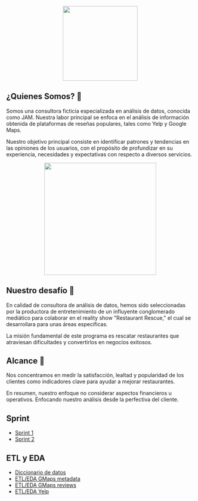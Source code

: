 <p align="center">
  <img src="https://i.ibb.co/MCXf7CW/Tatoo.png" height="200">
</p>

## **¿Quienes Somos?** 👥

Somos una consultora ficticia especializada en análisis de datos, conocida como JAM. Nuestra labor principal se enfoca en el análisis de información obtenida de plataformas de reseñas populares, tales como Yelp y Google Maps. 

Nuestro objetivo principal consiste en identificar patrones y tendencias en las opiniones de los usuarios, con el propósito de profundizar en su experiencia, necesidades y expectativas con respecto a diversos servicios.

<p align="center">
  <img src="https://i.ibb.co/6R69v44/Proyecto-Grupal.png" height="300">
</p>

## **Nuestro desafío** 📣

En calidad de consultora de análisis de datos, hemos sido seleccionadas por la productora de entretenimiento de un influyente conglomerado mediático para colaborar en el reality show "Restaurant Rescue," el cual se desarrollara para unas áreas especificas. 

La misión fundamental de este programa es rescatar restaurantes que atraviesan dificultades y convertirlos en negocios exitosos.

## **Alcance** 🔎

Nos concentramos en medir la satisfacción, lealtad y popularidad de los clientes como indicadores clave para ayudar a mejorar restaurantes.

En resumen, nuestro enfoque no considerar aspectos financieros u operativos. Enfocando nuestro análisis desde la perfectiva del cliente.

## **Sprint**

- [Sprint 1](https://github.com/MatB1988/proyectogrupal/blob/121a5200f58ed283777462b09746c525e1790a0e/Sprint/Sprint_1.MD)
- [Sprint 2](https://github.com/MatB1988/proyectogrupal/blob/121a5200f58ed283777462b09746c525e1790a0e/Sprint/Sprint_2.MD)

## **ETL y EDA**
- [Diccionario de datos](https://github.com/MatB1988/proyectogrupal/blob/main/Notebooks/ETL_EDA/Diccionario_datos.md)
- [ETL/EDA GMaps metadata](https://github.com/MatB1988/proyectogrupal/blob/main/Notebooks/ETL_EDA/etl_eda_metadata_gmaps.ipynb)
- [ETL/EDA GMaps reviews]()
- [ETL/EDA Yelp]()

